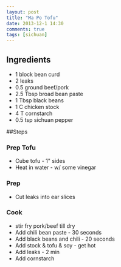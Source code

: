 ```yaml
---
layout: post
title: "Ma Po Tofu"
date: 2013-12-1 14:30
comments: true
tags: [sichuan]
---
```


## Ingredients
* 1 block bean curd
* 2 leaks
* 0.5 ground beef/pork
* 2.5 Tbsp broad bean paste
* 1 Tbsp black beans
* 1 C chicken stock
* 4 T cornstarch
* 0.5 tsp sichuan pepper

##Steps
### Prep Tofu
* Cube tofu - 1" sides
* Heat in water - w/ some vinegar
### Prep
* Cut leaks into ear slices

### Cook
* stir fry pork/beef till dry
* Add chili bean paste - 30 seconds
* Add black beans and chili - 20 seconds
* Add stock & tofu & soy - get hot
* Add leaks - 2 min
* Add cornstarch

